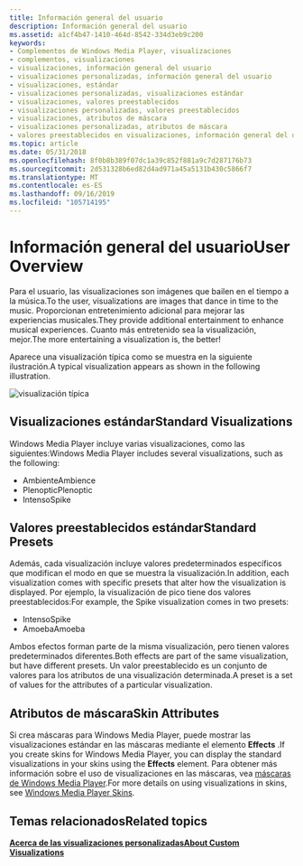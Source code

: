 ```yaml
---
title: Información general del usuario
description: Información general del usuario
ms.assetid: a1cf4b47-1410-464d-8542-334d3eb9c200
keywords:
- Complementos de Windows Media Player, visualizaciones
- complementos, visualizaciones
- visualizaciones, información general del usuario
- visualizaciones personalizadas, información general del usuario
- visualizaciones, estándar
- visualizaciones personalizadas, visualizaciones estándar
- visualizaciones, valores preestablecidos
- visualizaciones personalizadas, valores preestablecidos
- visualizaciones, atributos de máscara
- visualizaciones personalizadas, atributos de máscara
- valores preestablecidos en visualizaciones, información general del usuario
ms.topic: article
ms.date: 05/31/2018
ms.openlocfilehash: 8f0b8b389f07dc1a39c852f881a9c7d287176b73
ms.sourcegitcommit: 2d531328b6ed82d4ad971a45a5131b430c5866f7
ms.translationtype: MT
ms.contentlocale: es-ES
ms.lasthandoff: 09/16/2019
ms.locfileid: "105714195"
---
```

# <a name="user-overview"></a><span data-ttu-id="b3ca5-114">Información general del usuario</span><span class="sxs-lookup"><span data-stu-id="b3ca5-114">User Overview</span></span>

<span data-ttu-id="b3ca5-115">Para el usuario, las visualizaciones son imágenes que bailen en el tiempo a la música.</span><span class="sxs-lookup"><span data-stu-id="b3ca5-115">To the user, visualizations are images that dance in time to the music.</span></span> <span data-ttu-id="b3ca5-116">Proporcionan entretenimiento adicional para mejorar las experiencias musicales.</span><span class="sxs-lookup"><span data-stu-id="b3ca5-116">They provide additional entertainment to enhance musical experiences.</span></span> <span data-ttu-id="b3ca5-117">Cuanto más entretenido sea la visualización, mejor.</span><span class="sxs-lookup"><span data-stu-id="b3ca5-117">The more entertaining a visualization is, the better!</span></span>

<span data-ttu-id="b3ca5-118">Aparece una visualización típica como se muestra en la siguiente ilustración.</span><span class="sxs-lookup"><span data-stu-id="b3ca5-118">A typical visualization appears as shown in the following illustration.</span></span>

![visualización típica](images/vizanim.gif)

## <a name="standard-visualizations"></a><span data-ttu-id="b3ca5-120">Visualizaciones estándar</span><span class="sxs-lookup"><span data-stu-id="b3ca5-120">Standard Visualizations</span></span>

<span data-ttu-id="b3ca5-121">Windows Media Player incluye varias visualizaciones, como las siguientes:</span><span class="sxs-lookup"><span data-stu-id="b3ca5-121">Windows Media Player includes several visualizations, such as the following:</span></span>

-   <span data-ttu-id="b3ca5-122">Ambiente</span><span class="sxs-lookup"><span data-stu-id="b3ca5-122">Ambience</span></span>
-   <span data-ttu-id="b3ca5-123">Plenoptic</span><span class="sxs-lookup"><span data-stu-id="b3ca5-123">Plenoptic</span></span>
-   <span data-ttu-id="b3ca5-124">Intenso</span><span class="sxs-lookup"><span data-stu-id="b3ca5-124">Spike</span></span>

## <a name="standard-presets"></a><span data-ttu-id="b3ca5-125">Valores preestablecidos estándar</span><span class="sxs-lookup"><span data-stu-id="b3ca5-125">Standard Presets</span></span>

<span data-ttu-id="b3ca5-126">Además, cada visualización incluye valores predeterminados específicos que modifican el modo en que se muestra la visualización.</span><span class="sxs-lookup"><span data-stu-id="b3ca5-126">In addition, each visualization comes with specific presets that alter how the visualization is displayed.</span></span> <span data-ttu-id="b3ca5-127">Por ejemplo, la visualización de pico tiene dos valores preestablecidos:</span><span class="sxs-lookup"><span data-stu-id="b3ca5-127">For example, the Spike visualization comes in two presets:</span></span>

-   <span data-ttu-id="b3ca5-128">Intenso</span><span class="sxs-lookup"><span data-stu-id="b3ca5-128">Spike</span></span>
-   <span data-ttu-id="b3ca5-129">Amoeba</span><span class="sxs-lookup"><span data-stu-id="b3ca5-129">Amoeba</span></span>

<span data-ttu-id="b3ca5-130">Ambos efectos forman parte de la misma visualización, pero tienen valores predeterminados diferentes.</span><span class="sxs-lookup"><span data-stu-id="b3ca5-130">Both effects are part of the same visualization, but have different presets.</span></span> <span data-ttu-id="b3ca5-131">Un valor preestablecido es un conjunto de valores para los atributos de una visualización determinada.</span><span class="sxs-lookup"><span data-stu-id="b3ca5-131">A preset is a set of values for the attributes of a particular visualization.</span></span>

## <a name="skin-attributes"></a><span data-ttu-id="b3ca5-132">Atributos de máscara</span><span class="sxs-lookup"><span data-stu-id="b3ca5-132">Skin Attributes</span></span>

<span data-ttu-id="b3ca5-133">Si crea máscaras para Windows Media Player, puede mostrar las visualizaciones estándar en las máscaras mediante el elemento **Effects** .</span><span class="sxs-lookup"><span data-stu-id="b3ca5-133">If you create skins for Windows Media Player, you can display the standard visualizations in your skins using the **Effects** element.</span></span> <span data-ttu-id="b3ca5-134">Para obtener más información sobre el uso de visualizaciones en las máscaras, vea [máscaras de Windows Media Player](windows-media-player-skins.md).</span><span class="sxs-lookup"><span data-stu-id="b3ca5-134">For more details on using visualizations in skins, see [Windows Media Player Skins](windows-media-player-skins.md).</span></span>

## <a name="related-topics"></a><span data-ttu-id="b3ca5-135">Temas relacionados</span><span class="sxs-lookup"><span data-stu-id="b3ca5-135">Related topics</span></span>

<dl> <dt>

[<span data-ttu-id="b3ca5-136">**Acerca de las visualizaciones personalizadas**</span><span class="sxs-lookup"><span data-stu-id="b3ca5-136">**About Custom Visualizations**</span></span>](about-custom-visualizations.md)
</dt> </dl>

 

 




